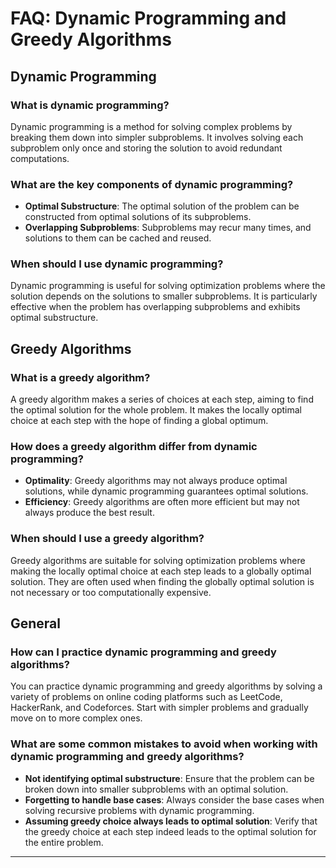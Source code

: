 # FAQ: Dynamic Programming and Greedy Algorithms

## Dynamic Programming

### What is dynamic programming?

Dynamic programming is a method for solving complex problems by breaking them down into simpler subproblems. It involves solving each subproblem only once and storing the solution to avoid redundant computations.

### What are the key components of dynamic programming?

- **Optimal Substructure**: The optimal solution of the problem can be constructed from optimal solutions of its subproblems.
- **Overlapping Subproblems**: Subproblems may recur many times, and solutions to them can be cached and reused.

### When should I use dynamic programming?

Dynamic programming is useful for solving optimization problems where the solution depends on the solutions to smaller subproblems. It is particularly effective when the problem has overlapping subproblems and exhibits optimal substructure.

## Greedy Algorithms

### What is a greedy algorithm?

A greedy algorithm makes a series of choices at each step, aiming to find the optimal solution for the whole problem. It makes the locally optimal choice at each step with the hope of finding a global optimum.

### How does a greedy algorithm differ from dynamic programming?

- **Optimality**: Greedy algorithms may not always produce optimal solutions, while dynamic programming guarantees optimal solutions.
- **Efficiency**: Greedy algorithms are often more efficient but may not always produce the best result.

### When should I use a greedy algorithm?

Greedy algorithms are suitable for solving optimization problems where making the locally optimal choice at each step leads to a globally optimal solution. They are often used when finding the globally optimal solution is not necessary or too computationally expensive.

## General

### How can I practice dynamic programming and greedy algorithms?

You can practice dynamic programming and greedy algorithms by solving a variety of problems on online coding platforms such as LeetCode, HackerRank, and Codeforces. Start with simpler problems and gradually move on to more complex ones.

### What are some common mistakes to avoid when working with dynamic programming and greedy algorithms?

- **Not identifying optimal substructure**: Ensure that the problem can be broken down into smaller subproblems with an optimal solution.
- **Forgetting to handle base cases**: Always consider the base cases when solving recursive problems with dynamic programming.
- **Assuming greedy choice always leads to optimal solution**: Verify that the greedy choice at each step indeed leads to the optimal solution for the entire problem.

---
